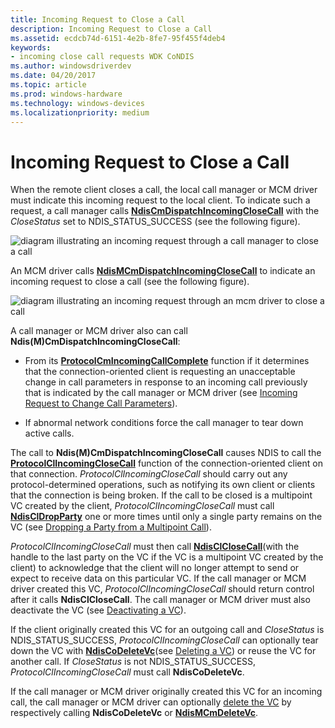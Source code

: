 ```yaml
---
title: Incoming Request to Close a Call
description: Incoming Request to Close a Call
ms.assetid: ecdcb74d-6151-4e2b-8fe7-95f455f4deb4
keywords:
- incoming close call requests WDK CoNDIS
ms.author: windowsdriverdev
ms.date: 04/20/2017
ms.topic: article
ms.prod: windows-hardware
ms.technology: windows-devices
ms.localizationpriority: medium
---
```


# Incoming Request to Close a Call





When the remote client closes a call, the local call manager or MCM driver must indicate this incoming request to the local client. To indicate such a request, a call manager calls [**NdisCmDispatchIncomingCloseCall**](https://msdn.microsoft.com/library/windows/hardware/ff561670) with the *CloseStatus* set to NDIS\_STATUS\_SUCCESS (see the following figure).

![diagram illustrating an incoming request through a call manager to close a call ](images/cm-22.png)

An MCM driver calls [**NdisMCmDispatchIncomingCloseCall**](https://msdn.microsoft.com/library/windows/hardware/ff563541) to indicate an incoming request to close a call (see the following figure).

![diagram illustrating an incoming request through an mcm driver to close a call ](images/fig1-22.png)

A call manager or MCM driver also can call **Ndis(M)CmDispatchIncomingCloseCall**:

-   From its [**ProtocolCmIncomingCallComplete**](https://msdn.microsoft.com/library/windows/hardware/ff570245) function if it determines that the connection-oriented client is requesting an unacceptable change in call parameters in response to an incoming call previously that is indicated by the call manager or MCM driver (see [Incoming Request to Change Call Parameters](incoming-request-to-change-call-parameters.md)).

-   If abnormal network conditions force the call manager to tear down active calls.

The call to **Ndis(M)CmDispatchIncomingCloseCall** causes NDIS to call the [**ProtocolClIncomingCloseCall**](https://msdn.microsoft.com/library/windows/hardware/ff570230) function of the connection-oriented client on that connection. *ProtocolClIncomingCloseCall* should carry out any protocol-determined operations, such as notifying its own client or clients that the connection is being broken. If the call to be closed is a multipoint VC created by the client, *ProtocolClIncomingCloseCall* must call [**NdisClDropParty**](https://msdn.microsoft.com/library/windows/hardware/ff561629) one or more times until only a single party remains on the VC (see [Dropping a Party from a Multipoint Call](dropping-a-party-from-a-multipoint-call.md)).

*ProtocolClIncomingCloseCall* must then call [**NdisClCloseCall**](https://msdn.microsoft.com/library/windows/hardware/ff561627)(with the handle to the last party on the VC if the VC is a multipoint VC created by the client) to acknowledge that the client will no longer attempt to send or expect to receive data on this particular VC. If the call manager or MCM driver created this VC, *ProtocolClIncomingCloseCall* should return control after it calls **NdisClCloseCall**. The call manager or MCM driver must also deactivate the VC (see [Deactivating a VC](deactivating-a-vc.md)).

If the client originally created this VC for an outgoing call and *CloseStatus* is NDIS\_STATUS\_SUCCESS, *ProtocolClIncomingCloseCall* can optionally tear down the VC with [**NdisCoDeleteVc**](https://msdn.microsoft.com/library/windows/hardware/ff561698)(see [Deleting a VC](deleting-a-vc.md)) or reuse the VC for another call. If *CloseStatus* is not NDIS\_STATUS\_SUCCESS, *ProtocolClIncomingCloseCall* must call **NdisCoDeleteVc**.

If the call manager or MCM driver originally created this VC for an incoming call, the call manager or MCM driver can optionally [delete the VC](deleting-a-vc.md) by respectively calling **NdisCoDeleteVc** or [**NdisMCmDeleteVc**](https://msdn.microsoft.com/library/windows/hardware/ff562819).

 

 





